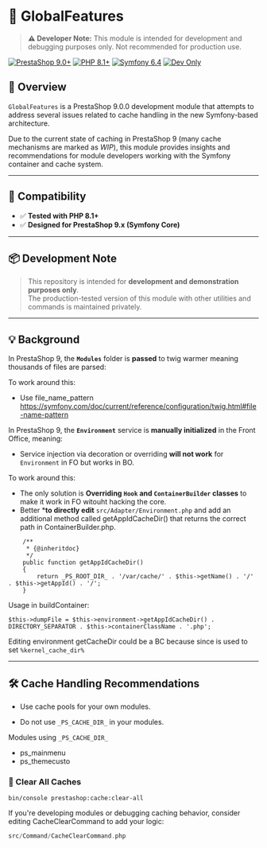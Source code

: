 # 🧩 GlobalFeatures

> **⚠️ Developer Note:** This module is intended for development and debugging purposes only. Not recommended for production use.

[![PrestaShop 9.0+](https://img.shields.io/badge/PrestaShop-9.0+-blue?logo=prestashop&logoColor=white)](https://www.prestashop-project.org/)
[![PHP 8.1+](https://img.shields.io/badge/PHP-8.1+-777bb4?logo=php&logoColor=white)](https://www.php.net/)
[![Symfony 6.4](https://img.shields.io/badge/Symfony-6.4-black?logo=symfony&logoColor=white)](https://symfony.com/)
[![Dev Only](https://img.shields.io/badge/status-development-orange)]()

## 🚀 Overview

`GlobalFeatures` is a PrestaShop 9.0.0 development module that attempts to address several issues related to cache handling in the new Symfony-based architecture.

Due to the current state of caching in PrestaShop 9 (many cache mechanisms are marked as _WIP_), this module provides insights and recommendations for module developers working with the Symfony container and cache system.

---

## 🧪 Compatibility

- ✅ **Tested with PHP 8.1+**
- ✅ **Designed for PrestaShop 9.x (Symfony Core)**

---

## 📦 Development Note

> This repository is intended for **development and demonstration purposes only**.  
> The production-tested version of this module with other utilities and commands is maintained privately.

---

## 💡 Background

In PrestaShop 9, the **`Modules`** folder is **passed** to twig warmer meaning thousands of files are parsed:

To work around this:
- Use file_name_pattern https://symfony.com/doc/current/reference/configuration/twig.html#file-name-pattern

In PrestaShop 9, the **`Environment`** service is **manually initialized** in the Front Office, meaning:
- Service injection via decoration or overriding **will not work** for `Environment` in FO but works in BO.

To work around this:
- The only solution is **Overriding `Hook` and `ContainerBuilder` classes** to make it work in FO witouht hacking the core.
- Better ***to directly edit** `src/Adapter/Environment.php` and add an additional method called getAppIdCacheDir() that returns the correct path in ContainerBuilder.php.


```
    /**
     * {@inheritdoc}
     */
    public function getAppIdCacheDir()
    {
        return _PS_ROOT_DIR_ . '/var/cache/' . $this->getName() . '/' . $this->getAppId() . '/';
    }
```
Usage in buildContainer:

`$this->dumpFile = $this->environment->getAppIdCacheDir() . DIRECTORY_SEPARATOR . $this->containerClassName . '.php';`

Editing environment getCacheDir could be a BC because since is used to set `%kernel_cache_dir%`

---

## 🛠️ Cache Handling Recommendations

 - Use cache pools for your own modules.

 - Do not use `_PS_CACHE_DIR_` in your modules.

Modules using `_PS_CACHE_DIR_`

- ps_mainmenu
- ps_themecusto

### 🔁 Clear All Caches

`bin/console prestashop:cache:clear-all`

If you're developing modules or debugging caching behavior, consider editing CacheClearCommand to add your logic:

```php
src/Command/CacheClearCommand.php
